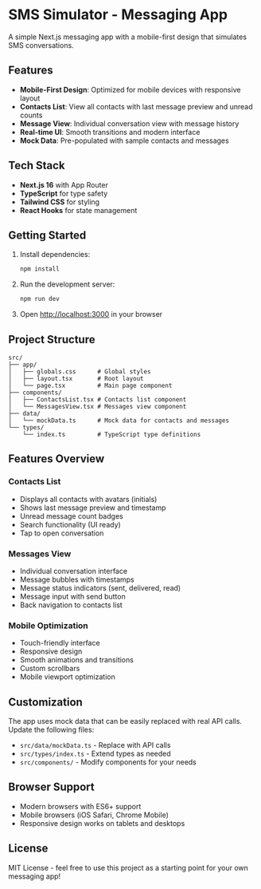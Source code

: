 # SMS Simulator - Messaging App

A simple Next.js messaging app with a mobile-first design that simulates SMS conversations.

## Features

- **Mobile-First Design**: Optimized for mobile devices with responsive layout
- **Contacts List**: View all contacts with last message preview and unread counts
- **Message View**: Individual conversation view with message history
- **Real-time UI**: Smooth transitions and modern interface
- **Mock Data**: Pre-populated with sample contacts and messages

## Tech Stack

- **Next.js 16** with App Router
- **TypeScript** for type safety
- **Tailwind CSS** for styling
- **React Hooks** for state management

## Getting Started

1. Install dependencies:
   ```bash
   npm install
   ```

2. Run the development server:
   ```bash
   npm run dev
   ```

3. Open [http://localhost:3000](http://localhost:3000) in your browser

## Project Structure

```
src/
├── app/
│   ├── globals.css      # Global styles
│   ├── layout.tsx       # Root layout
│   └── page.tsx         # Main page component
├── components/
│   ├── ContactsList.tsx # Contacts list component
│   └── MessagesView.tsx # Messages view component
├── data/
│   └── mockData.ts      # Mock data for contacts and messages
└── types/
    └── index.ts         # TypeScript type definitions
```

## Features Overview

### Contacts List
- Displays all contacts with avatars (initials)
- Shows last message preview and timestamp
- Unread message count badges
- Search functionality (UI ready)
- Tap to open conversation

### Messages View
- Individual conversation interface
- Message bubbles with timestamps
- Message status indicators (sent, delivered, read)
- Message input with send button
- Back navigation to contacts list

### Mobile Optimization
- Touch-friendly interface
- Responsive design
- Smooth animations and transitions
- Custom scrollbars
- Mobile viewport optimization

## Customization

The app uses mock data that can be easily replaced with real API calls. Update the following files:

- `src/data/mockData.ts` - Replace with API calls
- `src/types/index.ts` - Extend types as needed
- `src/components/` - Modify components for your needs

## Browser Support

- Modern browsers with ES6+ support
- Mobile browsers (iOS Safari, Chrome Mobile)
- Responsive design works on tablets and desktops

## License

MIT License - feel free to use this project as a starting point for your own messaging app!